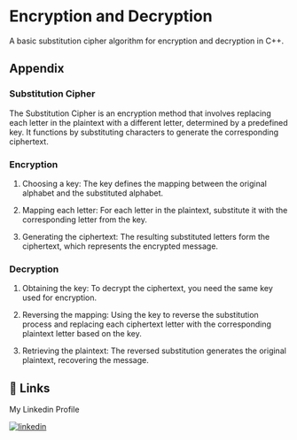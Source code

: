
# Encryption and Decryption

A basic substitution cipher algorithm for encryption and decryption in C++.

## Appendix

### Substitution Cipher

The Substitution Cipher is an encryption method that involves replacing each letter in the plaintext with a different letter, determined by a predefined key. It functions by substituting characters to generate the corresponding ciphertext.

### Encryption 

1. Choosing a key: The key defines the mapping between the original alphabet and the substituted alphabet.

2. Mapping each letter: For each letter in the plaintext, substitute it with the corresponding letter from the key.

3. Generating the ciphertext: The resulting substituted letters form the ciphertext, which represents the encrypted message.

### Decryption

1. Obtaining the key: To decrypt the ciphertext, you need the same key used for encryption.

2. Reversing the mapping: Using the key to reverse the substitution process and replacing each ciphertext letter with the corresponding plaintext letter based on the key.

3. Retrieving the plaintext: The reversed substitution generates the original plaintext, recovering the message.



## 🔗 Links

My Linkedin Profile 

[![linkedin](https://img.shields.io/badge/linkedin-0066ff?style=for-the-badge&logo=linkedin&logoColor=cyan)](https://www.linkedin.com/in/advaitkiyer/)

